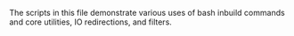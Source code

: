 The scripts in this file demonstrate various uses of bash inbuild commands and core utilities, IO redirections, and filters.
